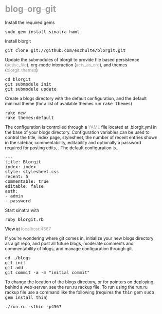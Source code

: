 <style>h1{color:e3e3e3;}a{text-decoration:none; color:a0a0a0;}a:hover{color:black;}</style>

[blog](http://wikipedia.org/wiki/Blog "web log")-[org](http://orgmode.org "emacs org-mode")-[git](http://git-scm.com/ "open source, distributed, version controll")
================================================================================

Install the required gems

<pre>
sudo gem install sinatra haml
</pre>

Install blorgit

<pre>
git clone git://github.com/eschulte/blorgit.git
</pre>

Update the submodules of blorgit to provide file based persistence
([active\_file](http://github.com/eschulte/active_file/tree/master)),
org-mode interaction
([acts\_as\_org](http://github.com/eschulte/acts_as_org/tree/master)),
and themes
([blorgit\_themes](http://github.com/eschulte/blorgit_themes/tree/master))

<pre>
cd blorgit
git submodule init
git submodule update
</pre>

Create a blogs directory with the default configuration, and the
default minimal theme (for a list of available themes run <tt>rake
themes</tt>)

<pre>
rake new
rake themes:default
</pre>

The configuration is controlled through a [YAML](http://www.yaml.org)
file located at .blorgit.yml in the base of your blogs directory.
Configuration variables can be used to control the title, index page,
stylesheet, the number of recent entries shown in the sidebar,
commentability, editability and optionally a password required for
posting edits, .  The default configuration is...

<pre>
--- 
title: Blorgit
index: index
style: stylesheet.css
recent: 5
commentable: true
editable: false
auth: 
- admin
- password
</pre>

Start sinatra with

<pre>
ruby blorgit.rb
</pre>

View at [localhost:4567](http://localhost:4567)

If you're wondering where git comes in, initialize your new blogs
directory as a git repo, and post all future blogs, moderate comments
and commentability of blogs, and manage configuration through git.

<pre>
cd ./blogs
git init
git add .
git commit -a -m "initial commit"
</pre>

To change the location of the blogs directory, or for pointers on
deploying behind a web-server, see the run.ru rackup file.  To run
using the run.ru rackup file use a command like the following
(requires the <tt>thin</tt> gem <tt>sudo gem install thin</tt>)

<pre>
./run.ru -sthin -p4567
</pre>
